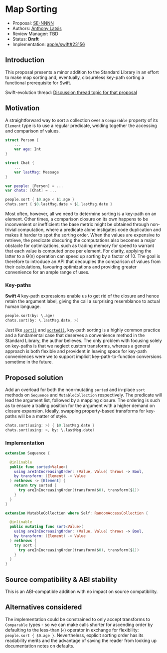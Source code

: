# Map Sorting

* Proposal: [SE-NNNN](NNNN-filename.md)
* Authors: [Anthony Latsis](https://github.com/AnthonyLatsis)
* Review Manager: TBD
* Status: **Draft**
* Implementation: [apple/swift#23156](https://github.com/apple/swift/pull/23156)

## Introduction

This proposal presents a minor addition to the Standard Library in an effort to make map sorting and, eventually, closureless key-path sorting a functional prerequisite for Swift.

Swift-evolution thread: [Discussion thread topic for that proposal](https://forums.swift.org/)

## Motivation

A straightforward way to sort a collection over a `Comparable` property of its `Element` type is to use a regular predicate, welding together the accessing and comparison of values.

```swift
struct Person {
    ...
    var age: Int
}

struct Chat {
    ...
    var lastMsg: Message
}

var people: [Person] = ...
var chats: [Chat] = ...

people.sort { $0.age < $1.age }
chats.sort { $0.lastMsg.date > $1.lastMsg.date }
```

Most often, however, all we need to determine sorting is a key-path on an element. Other times, a comparison closure on its own happens to be inconvenient or inefficient: the base metric might be obtained through non-trivial computation, where a predicate alone instigates code duplication and makes it harder to spot the sorting order. When the values are expensive to retrieve, the predicate obscuring the computations also becomes a major obstacle for optimizations, such as trading memory for speed to warrant that each value is computed once per element. For clarity, applying the latter to a ϴ(n) operation can speed up sorting by a factor of 10. The goal is therefore to introduce an API that decouples the comparison of values from their calculations, favouring optimizations and providing greater convenience for an ample range of uses.

### Key-paths

**Swift 4** key-path expressions enable us to get rid of the closure and hence retain the argument label, giving the call a surprising resemblance to actual human language.

```swift
people.sort(by: \.age)
chats.sort(by: \.lastMsg.date, >)
``` 

Just like [`sort()`](https://developer.apple.com/documentation/swift/mutablecollection/2802575-sort)
and [`sorted()`](https://developer.apple.com/documentation/swift/sequence/1641066-sorted), key-path sorting is a highly common practice and a fundamental case that deserves a convenience method in the Standard Library, the author believes. The only problem with focusing solely on key-paths is that we neglect custom transforms, whereas a general approach is both flexible and provident in leaving space for key-path conveniences were
we to support implicit key-path-to-function conversions sometime in the future.

## Proposed solution

Add an overload for both the non-mutating `sorted` and in-place `sort` methods on `Sequence` and `MutableCollection` respectively. The predicate will lead the argument list, followed by a mapping closure. The ordering is such as to ensure a trailing position for the argument with a higher demand on closure expansion. Ideally, swapping property-based transforms for key-paths will be a matter of style. 

```swift
chats.sort(using: >) { $0.lastMsg.date }
chats.sort(using: >, by: \.lastMsg.date)
```


### Implementation

```swift
extension Sequence {

  @inlinable
  public func sorted<Value>(
    using areInIncreasingOrder: (Value, Value) throws -> Bool,
    by transform: (Element) -> Value
  ) rethrows -> [Element] {
    return try sorted {
      try areInIncreasingOrder(transform($0), transform($1))
    }
  }
}

extension MutableCollection where Self: RandomAccessCollection {

  @inlinable
  public mutating func sort<Value>(
    using areInIncreasingOrder: (Value, Value) throws -> Bool,
    by transform: (Element) -> Value
  ) rethrows {
    try sort {
      try areInIncreasingOrder(transform($0), transform($1))
    }
  }
}
```

## Source compatibility & ABI stability

This is an ABI-compatible addition with no impact on source compatibility.


## Alternatives considered

The implementation could be constrained to only accept transforms to `Comparable` types - so we can make calls shorter for ascending order by defaulting to the less-than (`<`) operator in exchange for flexibility: `people.sort { $0.age }`. Nevertheless, explicit sorting order has its readability merits and the advantage of saving the reader from looking up documentation notes on defaults.

